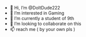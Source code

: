- 👋 Hi, I’m @DoItDude222
- 👀 I’m interested in Gaming
- 🌱 I’m currently a student of 9th   
- 💞️ I’m looking to collaborate on this 
- 📫 reach me ( by your own pls )
<!---
DoItDude222/DoItDude222 is a ✨ special ✨ repository because its `README.md` (this file) appears on your GitHub profile.
You can click the Preview link to take a look at your changes.
--->
